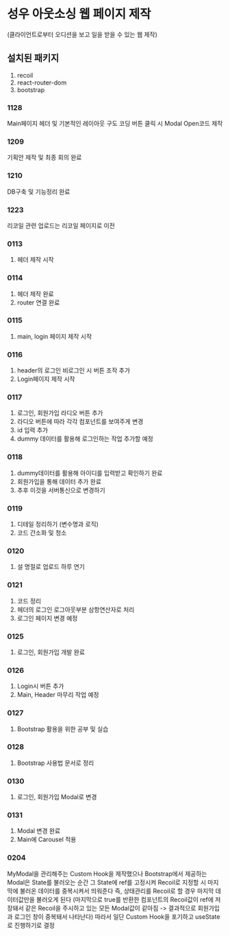# 성우 아웃소싱 웹 페이지 제작

(클라이언트로부터 오디션을 보고 일을 받을 수 있는 웹 제작)

## 설치된 패키지

1. recoil
2. react-router-dom
3. bootstrap

### 1128

Main페이지 헤더 및 기본적인 레이아웃 구도 코딩
버튼 클릭 시 Modal Open코드 제작

### 1209

기획안 제작 및 최종 회의 완료

### 1210

DB구축 및 기능정리 완료

### 1223

리코일 관련 업로드는 리코일 페이지로 이전

### 0113

1. 헤더 제작 시작

### 0114

1. 헤더 제작 완료
2. router 연결 완료

### 0115

1. main, login 페이지 제작 시작

### 0116

1. header의 로그인 비로그인 시 버튼 조작 추가
2. Login페이지 제작 시작

### 0117

1. 로그인, 회원가입 라디오 버튼 추가
2. 라디오 버튼에 따라 각각 컴포넌트를 보여주게 변경
3. id 입력 추가
4. dummy 데이터를 활용해 로그인하는 작업 추가할 예정

### 0118

1. dummy데이터를 활용해 아이디를 입력받고 확인하기 완료
2. 회원가입을 통해 데이터 추가 완료
3. 추후 이것을 서버통신으로 변경하기

### 0119

1. 디테일 정리하기 (변수명과 로직)
2. 코드 간소화 및 청소

### 0120

1. 설 명절로 업로드 하루 연기

### 0121

1. 코드 정리
2. 헤더의 로그인 로그아웃부분 삼항연산자로 처리
3. 로그인 페이지 변경 예정

### 0125

1. 로그인, 회원가입 개발 완료

### 0126

1. Login시 버튼 추가
2. Main, Header 마무리 작업 예정

### 0127

1. Bootstrap 활용을 위한 공부 및 실습

### 0128

1. Bootstrap 사용법 문서로 정리

### 0130

1. 로그인, 회원가입 Modal로 변경

### 0131

1. Modal 변경 완료
2. Main에 Carousel 적용

### 0204

MyModal을 관리해주는 Custom Hook을 제작했으나 Bootstrap에서 제공하는 Modal은 State를 불러오는 순간
그 State에 ref를 고정시켜 Recoil로 지정할 시 마지막에 불러온 데이터를 중복시켜서 띄워준다
즉, 상태관리를 Recoil로 할 경우 마지막 데이터값만을 불러오게 된다 (마지막으로 true를 반환한 컴포넌트의 Recoil값이 ref에 저장돼서 같은 Recoil을 주시하고 있는 모든 Modal값이 같아짐 -> 결과적으로 회원가입과 로그인 창이 중복돼서 나타난다)
따라서 일단 Custom Hook을 포기하고 useState로 진행하기로 결정

